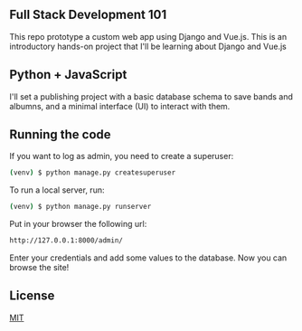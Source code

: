 ## Full Stack Development 101

This repo prototype a custom web app using Django and Vue.js. This is an introductory hands-on project that I'll be learning about Django and Vue.js

## Python + JavaScript

I'll set a publishing project with a basic database schema to save bands and albumns, and a minimal interface (UI) to interact with them.


## Running the code

If you want to log as admin, you need to create a superuser:
```bash
(venv) $ python manage.py createsuperuser
```

To run a local server, run:
```bash
(venv) $ python manage.py runserver
```

Put in your browser the following url:
```bash
http://127.0.0.1:8000/admin/
```

Enter your credentials and add some values to the database. Now you can browse the site!

## License
[MIT](LICENSE) 

